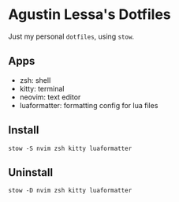 # Agustin Lessa's Dotfiles
Just my personal `dotfiles`, using `stow`.

## Apps
- zsh: shell
- kitty: terminal
- neovim: text editor
- luaformatter: formatting config for lua files

## Install
`stow -S nvim zsh kitty luaformatter`

## Uninstall
`stow -D nvim zsh kitty luaformatter`
